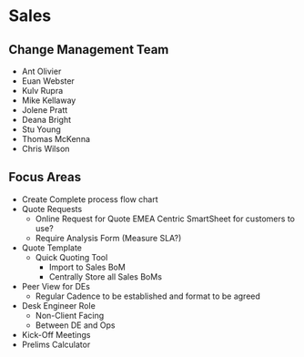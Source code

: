# Sales

## Change Management Team

- Ant Olivier
- Euan Webster
- Kulv Rupra
- Mike Kellaway
- Jolene Pratt
- Deana Bright
- Stu Young
- Thomas McKenna
- Chris Wilson

## Focus Areas

- Create Complete process flow chart
- Quote Requests
  - Online Request for Quote EMEA Centric SmartSheet for customers to use?
  - Require Analysis Form (Measure SLA?)
- Quote Template
  - Quick Quoting Tool
    - Import to Sales BoM
    - Centrally Store all Sales BoMs
- Peer View for DEs
  - Regular Cadence to be established and format to be agreed
- Desk Engineer Role
  - Non-Client Facing
  - Between DE and Ops
- Kick-Off Meetings
- Prelims Calculator

